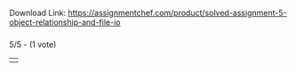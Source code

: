 Download Link: https://assignmentchef.com/product/solved-assignment-5-object-relationship-and-file-io
<br>
<h3 id="sites-page-title-header" align="left"></h3>

5/5 - (1 vote)

<table class="sites-layout-name-one-column sites-layout-hbox" style="height: 5250px;" width="1009" cellspacing="0">

 <tbody>

  <tr>

   <td class="sites-layout-tile sites-tile-name-content-1"></td>

  </tr>

 </tbody>

</table>

<p dir="ltr">Write a program to perform statistical analysis of scores for a class of students.The class may have up to 40 students.There are five quizzes during the term. Each student is identified by a four-digit student ID number.

<p dir="ltr">The program is to print the student scores and calculate and print the statistics for each quiz. The output is in the same order as the input; no sorting is needed. The input is to be read from a text file. The output from the program should be similar to the following:

<p dir="ltr">Here is some sample data (not to be used) for calculations:

<p dir="ltr">Stud Q1 Q2 Q3 Q4 Q5

<p dir="ltr">1234 78 83 87 91 86

<p dir="ltr">2134 67 77 84 82 79

<p dir="ltr">1852 77 89 93 87 71

<p dir="ltr">High Score 78 89 93 91 86

<p dir="ltr">Low Score 67 77 84 82 71

<p dir="ltr">Average     73.4    83.0    88.2     86.6    78.6

<p dir="ltr">The program should print the lowest and highest scores for each quiz.

<h1 dir="ltr"><a name="TOC-Plan-Of-Attack"></a>Plan Of Attack</h1>

<p dir="ltr">Learning Objectives

<p dir="ltr">You will apply the following topics in this assignment:

<ul>

 <li dir="ltr"><p dir="ltr">File Input operations.</li>

 <li dir="ltr"><p dir="ltr">Working and populating an array of objects.</li>

 <li dir="ltr"><p dir="ltr">Wrapper Classes.</li>

 <li dir="ltr"><p dir="ltr">Object Oriented Design and Programming.</li>

</ul>

<h2 dir="ltr"><a name="TOC-Understanding-requirements"></a>Understanding requirements</h2>

<p dir="ltr">Here is a copy of actual data to be used for input.

<p dir="ltr">Stud Qu1 Qu2 Qu3 Qu4 Qu5

<p dir="ltr">1234 052 007 100 078 034

<p dir="ltr">2134 090 036 090 077 030

<p dir="ltr">3124 100 045 020 090 070

<p dir="ltr">4532 011 017 081 032 077

<p dir="ltr">5678 020 012 045 078 034

<p dir="ltr">6134 034 080 055 078 045

<p dir="ltr">7874 060 100 056 078 078

<p dir="ltr">8026 070 010 066 078 056

<p dir="ltr">9893 034 009 077 078 020

<p dir="ltr">1947 045 040 088 078 055

<p dir="ltr">2877 055 050 099 078 080

<p dir="ltr">3189 022 070 100 078 077

<p dir="ltr">4602 089 050 091 078 060

<p dir="ltr">5405 011 011 000 078 010

<p dir="ltr">6999 000 098 089 078 020

<p dir="ltr">Essentially, you have to do the following:

<ul>

 <li dir="ltr"><p dir="ltr">Read Student data from a text file.</li>

 <li dir="ltr"><p dir="ltr">Compute High, Low and Average for each quiz.</li>

 <li dir="ltr"><p dir="ltr">Print the Student data and display statistical information like High/Low/Average..</li>

</ul>

<h2 dir="ltr"><a name="TOC-Design"></a>Design</h2>

<p dir="ltr">This program can be written in one class. But dividing the code into simple and modular classes based on functionality, is at the heart of Object Oriented Design.

<p dir="ltr">You must learn the concepts covered in the class and find a way to apply.

<p dir="ltr">Please make sure that you put each class in its own .java file.

<p dir="ltr">package lab2;

<p dir="ltr">class Student {

<p dir="ltr"> private int SID;

<p dir="ltr"> private int scores[] = new int[5];

<p dir="ltr"> //write public get and set methods for

<p dir="ltr"> //SID and scores

<p dir="ltr"> //add methods to print values of instance variables.

<p dir="ltr">}

<p dir="ltr">/************************************************************************************/

<p dir="ltr">package lab2;

<p dir="ltr">class Statistics

<p dir="ltr">{

<p dir="ltr"> int [] lowscores = new int [5];

<p dir="ltr"> int [] highscores = new int [5];

<p dir="ltr"> float [] avgscores = new float [5];

<p dir="ltr"> void findlow(Student [] a){

<p dir="ltr">/*This method will find the lowest score and store it in an   array names lowscores. */

<p dir="ltr"> }

<p dir="ltr">  void findhigh(Student [] a){

<p dir="ltr">/* This method will find the highest score and store it in an     array names highscores. */

<p dir="ltr"> }

<p dir="ltr"> void findavg(Student [] a){

<p dir="ltr">/* This method will find avg score for each quiz and store it in an array names avgscores. */

<p dir="ltr"> }

<p dir="ltr"> //add methods to print values of instance variables.

<p dir="ltr">}

<p dir="ltr">************************************************************************************/

<p dir="ltr">package lab2;

<p dir="ltr">class Util {

<p dir="ltr">static Student [] readFile(String filename, Student [] stu) {

<p dir="ltr">//Reads the file and builds student array.

<p dir="ltr">//Open the file using FileReader Object.

<p dir="ltr">//In a loop read a line using readLine method.

<p dir="ltr">//Tokenize each line using StringTokenizer Object

<p dir="ltr">//Each token is converted from String to Integer using parseInt method

<p dir="ltr">//Value is then saved in the right property of Student Object.

<p dir="ltr">}

<p dir="ltr">}

<p dir="ltr">************************************************************************************/

<p dir="ltr">//Putting it together in driver class:

<p dir="ltr">     public static void main(String [] args) {

<p dir="ltr">Student lab2 [] = new Student[40];

<p dir="ltr">//Populate the student array

<p dir="ltr">lab2 = Util.readFile(“filename.txt”, lab2)

<p dir="ltr">Statistics statlab2 = new Statistics();

<p dir="ltr">statlab2.findlow(lab2);

<p dir="ltr">//add calls to findhigh and find average

<p dir="ltr">//Print the data and statistics

<p dir="ltr">     }

<h2 dir="ltr"><a name="TOC-Topics-to-Learn"></a>Topics to Learn</h2>

<h3 dir="ltr"><a name="TOC-Working-with-Text-files"></a>Working with Text files</h3>

<p dir="ltr">//ReadSource.java — shows how to work with readLine and FileReader

<p dir="ltr">public class ReadSource {

<p dir="ltr">   public static void main(String[] arguments) {

<p dir="ltr">    try {

<p dir="ltr">FileReader file = new            FileReader(“ReadSource.java”);

<p dir="ltr">          BufferedReader buff = new

<p dir="ltr">               BufferedReader(file);

<p dir="ltr">           boolean eof = false;

<p dir="ltr">           while (!eof) {

<p dir="ltr">               String line = buff.readLine();

<p dir="ltr">               if (line == null)

<p dir="ltr">                  eof = true;

<p dir="ltr">               else

<p dir="ltr">                   System.out.println(line);

<p dir="ltr">           }

<p dir="ltr">           buff.close();

<p dir="ltr">       } catch (IOException e) {

<p dir="ltr">           System.out.println(“Error — ” + e.toString());

<p dir="ltr">       }

<p dir="ltr">   }

<p dir="ltr">}

<p dir="ltr">//How do you tokenize a String? You can use other ways of doing this, if you like.

<p dir="ltr">    StringTokenizer st = new StringTokenizer(“this is a test”);

<p dir="ltr">    while (st.hasMoreTokens()) {

<p dir="ltr">        System.out.println(st.nextToken());

<p dir="ltr">    }

<p dir="ltr">//How to convert a String to an Integer

<p dir="ltr">    int x = Integer.parseInt(String) ;

<h2 dir="ltr"><a name="TOC-Submitting-your-work"></a>Submitting your work</h2>

<p dir="ltr">Before submitting your work, please reflect on following points:

<ol>

 <li dir="ltr"><p dir="ltr">No errors, program always works correctly and meets the  specification(s) (2 points).</li>

 <li dir="ltr"><p dir="ltr">The code could be reused as a whole or each routine could be  reused (2 points).</li>

 <li dir="ltr"><p dir="ltr">Concepts of OOD are applied (7 points):

  <ol>

   <li dir="ltr"><p dir="ltr">Usage of OOP constructs, relationships, interface and abstract classes.</li>

   <li dir="ltr"><p dir="ltr">Code organized into functionally relevant packages – e.g. Util, Model etc. in  their own respective packages.</li>

   <li dir="ltr"><p dir="ltr">File IO API applied.</li>

  </ol></li>

 <li dir="ltr"><p dir="ltr">Need to follow Java coding conventions (2 points).</li>

 <li dir="ltr"><p dir="ltr">Code Readability (as suggested in class) (2 points).</li>

 <li dir="ltr"><p dir="ltr">Adequately tested (unique test cases, covering boundary conditions) (2 points).</li>

 <li dir="ltr"><p dir="ltr">Class diagram is provided (UML usage is not required) (3 points).</li>